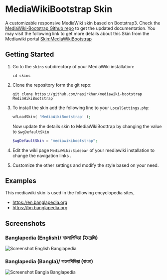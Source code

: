 MediaWikiBootstrap Skin
===================

A customizable responsive MediaWiki skin based on Bootstrap3. Check the [MediaWiki-Bootstrap Github repo](https://github.com/nasirkhan/mediawiki-bootstrap) to get the updated documentation. You may visit the following link to get more details about this Skin from the Mediawiki portal [Skin:MediaWikiBootstrap](https://www.mediawiki.org/wiki/Skin:MediaWikiBootstrap)


## Getting Started

1. Go to the `skins` subdirectory of your MediaWiki installation:

   ```
   cd skins
   ```

2. Clone the repository form the git repo:

   ```
   git clone https://github.com/nasirkhan/mediawiki-bootstrap MediaWikiBootstrap
   ```

3. To install the skin add the following line to your `LocalSettings.php`:

   ```php
   wfLoadSkin( 'MediaWikiBootstrap' );
    ```
    
    Now update the details skin to MediaWikiBoottrap by changing the value to `$wgDefaultSkin`
    
    ```php
    $wgDefaultSkin = "mediawikibootstrap";
    ```

4. Edit the wiki page `MediaWiki:Sidebar` of your mediawiki installation to change the navigation links .

5. Customize the other settings and modify the style based on your need.


## Examples
This mediawiki skin is used in the following encyclopedia sites,
* https://en.banglapedia.org
* https://bn.banglapedia.org

## Screenshots

### Banglapedia (English)/ বাংলাপিডিয়া (ইংরেজি)

![Screenshot English Banglapedia](https://user-images.githubusercontent.com/396987/105332985-6a1cea00-5bff-11eb-9a6e-1cb771fca9f7.png)

### Banglapedia (Bangla)/ বাংলাপিডিয়া (বাংলা)

![Screenshot Bangla Banglapedia](https://user-images.githubusercontent.com/396987/105333071-7ef97d80-5bff-11eb-9896-cc7639691343.png)

